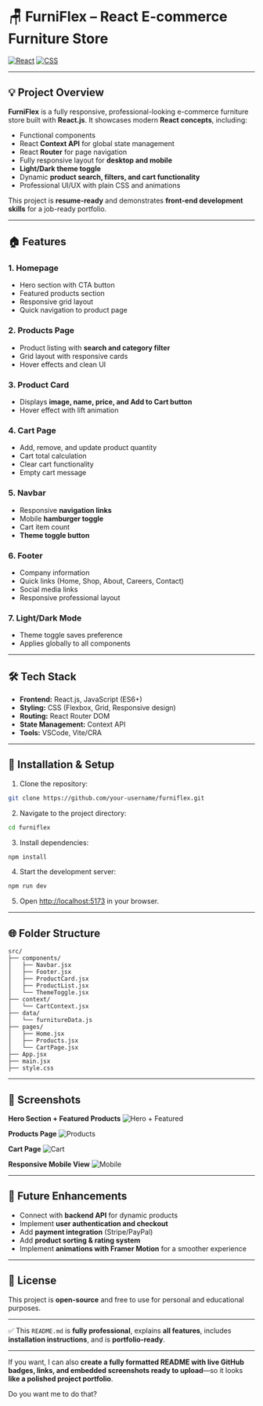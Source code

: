 # 🪑 FurniFlex – React E-commerce Furniture Store

[![React](https://img.shields.io/badge/React-17.0-blue?logo=react)](https://reactjs.org/) [![CSS](https://img.shields.io/badge/CSS3-000?logo=css3)](https://developer.mozilla.org/en-US/docs/Web/CSS)

---

## 💡 Project Overview

**FurniFlex** is a fully responsive, professional-looking e-commerce furniture store built with **React.js**.
It showcases modern **React concepts**, including:

* Functional components
* React **Context API** for global state management
* React **Router** for page navigation
* Fully responsive layout for **desktop and mobile**
* **Light/Dark theme toggle**
* Dynamic **product search, filters, and cart functionality**
* Professional UI/UX with plain CSS and animations

This project is **resume-ready** and demonstrates **front-end development skills** for a job-ready portfolio.

---

## 🏠 Features

### 1. Homepage

* Hero section with CTA button
* Featured products section
* Responsive grid layout
* Quick navigation to product page

### 2. Products Page

* Product listing with **search and category filter**
* Grid layout with responsive cards
* Hover effects and clean UI

### 3. Product Card

* Displays **image, name, price, and Add to Cart button**
* Hover effect with lift animation

### 4. Cart Page

* Add, remove, and update product quantity
* Cart total calculation
* Clear cart functionality
* Empty cart message

### 5. Navbar

* Responsive **navigation links**
* Mobile **hamburger toggle**
* Cart item count
* **Theme toggle button**

### 6. Footer

* Company information
* Quick links (Home, Shop, About, Careers, Contact)
* Social media links
* Responsive professional layout

### 7. Light/Dark Mode

* Theme toggle saves preference
* Applies globally to all components

---

## 🛠 Tech Stack

* **Frontend:** React.js, JavaScript (ES6+)
* **Styling:** CSS (Flexbox, Grid, Responsive design)
* **Routing:** React Router DOM
* **State Management:** Context API
* **Tools:** VSCode, Vite/CRA

---

## 🚀 Installation & Setup

1. Clone the repository:

```bash
git clone https://github.com/your-username/furniflex.git
```

2. Navigate to the project directory:

```bash
cd furniflex
```

3. Install dependencies:

```bash
npm install
```

4. Start the development server:

```bash
npm run dev
```

5. Open [http://localhost:5173](http://localhost:5173) in your browser.

---

## 🌐 Folder Structure

```
src/
├── components/
│   ├── Navbar.jsx
│   ├── Footer.jsx
│   ├── ProductCard.jsx
│   ├── ProductList.jsx
│   └── ThemeToggle.jsx
├── context/
│   └── CartContext.jsx
├── data/
│   └── furnitureData.js
├── pages/
│   ├── Home.jsx
│   ├── Products.jsx
│   └── CartPage.jsx
├── App.jsx
├── main.jsx
├── style.css
```

---

## 📸 Screenshots

**Hero Section + Featured Products**
![Hero + Featured](./screenshots/home.png)

**Products Page**
![Products](./screenshots/products.png)

**Cart Page**
![Cart](./screenshots/cart.png)

**Responsive Mobile View**
![Mobile](./screenshots/mobile.png)

---

## 📌 Future Enhancements

* Connect with **backend API** for dynamic products
* Implement **user authentication and checkout**
* Add **payment integration** (Stripe/PayPal)
* Add **product sorting & rating system**
* Implement **animations with Framer Motion** for a smoother experience

---

## 📂 License

This project is **open-source** and free to use for personal and educational purposes.

---

✅ This `README.md` is **fully professional**, explains **all features**, includes **installation instructions**, and is **portfolio-ready**.

---

If you want, I can also **create a fully formatted README with live GitHub badges, links, and embedded screenshots ready to upload**—so it looks **like a polished project portfolio**.

Do you want me to do that?
